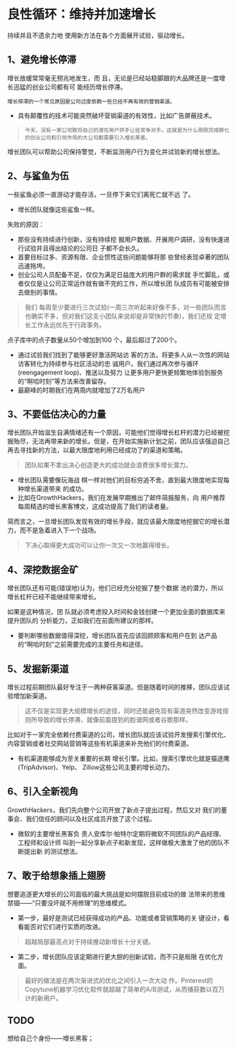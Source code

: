 # 良性循环：维持并加速增长

持续并且不遗余力地 使用新方法在各个方面展开试验，驱动增长。

## 1、避免增长停滞



增长放缓常常毫无预兆地发生，而 且，无论是已经站稳脚跟的大品牌还是一度增长迅猛的创业公司都有可 能经历增长停滞。

```
增长停滞的一个常见原因是公司过度依赖一些已经不再有效的营销渠道。
```

- 具有颠覆性的技术可能突然破坏营销渠道的有效性，比如广告屏蔽技术。

> ```
> 今天，没有一家公司敢将自己的潜在用户拱手让给竞争对手。这就是为什么刚刚完成孵化的创业公司和引领市场的大公司都需要引入增长黑客。
> ```

增长团队可以帮助公司保持警觉，不断监测用户行为变化并试验新的增长想法。



## 2、与鲨鱼为伍

一些鲨鱼必须一直游动才能存活，一旦停下来它们离死亡就不远 了。

- 增长团队就像这些鲨鱼一样。

失败的原因：

- 那些没有持续进行创新，没有持续挖 掘用户数据、开展用户调研，没有快速进行试验并且得出结论的公司日 子都不会长久。
- 首要目标过多、资源有限、企业惯性这些问题能够将那 些曾经表现卓著的团队迅速拖垮。
- 创业公司人员配备不足，仅仅为满足日益庞大的用户群的需求就 手忙脚乱，或者仅仅是让公司正常运作就有做不完的工作，所以增长团 队成员有可能被安排去做别的事情。

>  我们 每周至少要进行三次试验(一周三次听起来好像不多，对一些团队而言 也确实不多，但对我们这支小团队来说却是非常快的节奏)，我们还规 定增长工作永远优先于行政事务。

点子库中的点子数量从50个增加到100 个，最后超过了200个。

- 通过试验我们找到了能够更好激活网站访 客的方法，将更多人从一次性的网站访客转化为持续参与社区活动的忠 诚用户。我们通过再次参与循环(reengagement loop)、推送以及努力 让更多用户更快更频繁地体验到服务的“啊哈时刻”等方法来改善留存。
- 最巅峰的时期我们在两周内就增加了2万名用户



## 3、不要低估决心的力量

增长团队开始滋生自满情绪还有一个原因，可能他们觉得增长杠杆的潜力已经被挖掘殆尽，无法再带来新的增长。但是，在开始实施新计划之前，团队应该强迫自己再去寻找新的方法，以最大限度地利用已经成功了的渠道和策略。

> 团队如果不拿出决心创造更大的成功就会浪费很多增长潜力。

- 增长团队需要像玩海战 棋一样对他们的目标穷追不舍，直到最大限度地实现每种增长渠道带来 的成功。
- 比如在GrowthHackers，我们在发展早期推出了邮件简报服务，向 用户推荐每周精选的增长黑客博文，这成功提高了我们的读者量。



简而言之，一旦增长团队发现有效的增长手段，就应该最大限度地挖掘它的增长潜力，而不是急着进入下一个战场。

> 下决心取得更大成功可以让你一次又一次地赢得增长。



## 4、深挖数据金矿

增长团队还有可能(错误地)认为，他们已经充分挖掘了整个数据 池的潜力，所以增长杠杆已经不能继续带来增长。

如果是这种情况，团 队就必须考虑投入时间和金钱创建一个更加全面的数据库来提升团队的 分析能力，正如我们在前面所建议的那样。

- 要判断哪些数据值得深挖，增长团队首先应该回顾顾客和用户在到 达产品的“啊哈时刻”之前需要完成的主要任务和途径。



## 5、发掘新渠道

增长过程前期团队最好专注于一两种获客渠道。但是随着时间的推移，团队应该试验增加新渠道。

> 这不仅是实现更大规模增长的途径，同时还能避免现有渠道突然改变游戏规则所导致的增长停滞，就像前面提到的脸谱网或者谷歌那样。

比如对于一家完全依赖付费渠道的公司，增长团队就应该试验开发搜索引擎优化、内容营销或者社交网站营销等这些有机渠道来补充他们的付费渠道。

- 有机渠道能够成为至关重要的长期 增长引擎。比如，搜索引擎优化就是猫途鹰(TripAdvisor)、Yelp、 Zillow这些公司主要的增长动力。



## 6、引入全新视角

GrowthHackers，我们先向整个公司开放了新点子提出过程，然后又对 我们的董事会、我们信任的顾问以及社区成员开放了这个过程。

- 微软的主要增长黑客负 责人安库尔·帕特尔定期将微软不同团队的产品经理、工程师和设计师 叫到一起分享新点子和新发现，这样做极大激发了他的团队不断提出新 的测试想法。



## 7、敢于给想象插上翅膀

想要追逐更大增长的公司面临的最大挑战是如何摆脱目前成功的做 法带来的思维禁锢——“只要没坏就不用修理”的思维模式。

- 第一步，最好是测试已经获得成功的产品、功能或者营销策略的关 键设计，看看能否对它们进行实质的改进。

> 超越局部最高点对于持续推动新增长十分关键。

- 第二步，增长团队应该定期进行更大胆的创新试验，而不只是局限 在优化方面。

> 最好的做法是在两次渐进式的优化之间引入一次大动 作。Pinterest的Copytune机器学习优化软件就超越了简单的A/B测试，从而捕获数以百万计的新用户。





## TODO 

想给自己个身份——增长黑客；